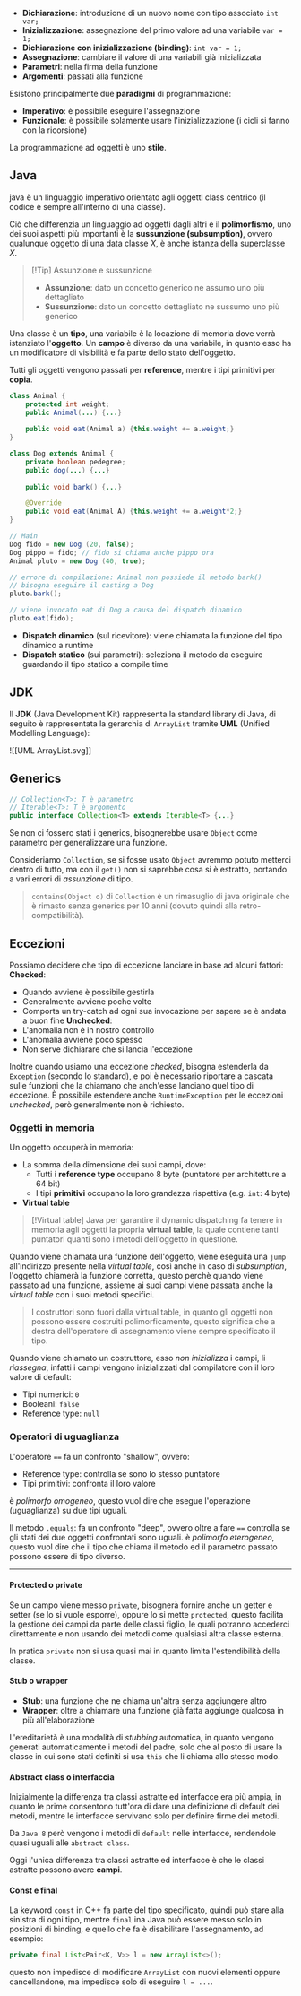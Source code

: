 - **Dichiarazione**: introduzione di un nuovo nome con tipo associato
	`int var;`
- **Inizializzazione**: assegnazione del primo valore ad una variabile
	`var = 1;`
- **Dichiarazione con inizializzazione (binding)**: `int var = 1;`
- **Assegnazione**: cambiare il valore di una variabili già inizializzata
- **Parametri**: nella firma della funzione
- **Argomenti**: passati alla funzione

Esistono principalmente due **paradigmi** di programmazione:
- **Imperativo**: è possibile eseguire l'assegnazione
- **Funzionale**: è possibile solamente usare l'inizializzazione (i cicli si fanno con la ricorsione)

La programmazione ad oggetti è uno **stile**.
## Java
java è un linguaggio imperativo orientato agli oggetti class centrico (il codice è sempre all'interno di una classe).

Ciò che differenzia un linguaggio ad oggetti dagli altri è il **polimorfismo**, uno dei suoi aspetti più importanti è la **sussunzione (subsumption)**, ovvero qualunque oggetto di una data classe $X$, è anche istanza della superclasse $X$.

>[!Tip] Assunzione e sussunzione
>- **Assunzione**: dato un concetto generico ne assumo uno più dettagliato
>- **Sussunzione**: dato un concetto dettagliato ne sussumo uno più generico

Una classe è un **tipo**, una variabile è la locazione di memoria dove verrà istanziato l'**oggetto**.
Un **campo** è diverso da una variabile, in quanto esso ha un modificatore di visibilità e fa parte dello stato dell'oggetto.

Tutti gli oggetti vengono passati per **reference**, mentre i tipi primitivi per **copia**.

```java
class Animal {
	protected int weight;
	public Animal(...) {...}
	
	public void eat(Animal a) {this.weight += a.weight;}
}

class Dog extends Animal {
	private boolean pedegree;
	public dog(...) {...}
	
	public void bark() {...}

	@Override
	public void eat(Animal A) {this.weight += a.weight*2;}
}

// Main
Dog fido = new Dog (20, false);
Dog pippo = fido; // fido si chiama anche pippo ora
Animal pluto = new Dog (40, true);

// errore di compilazione: Animal non possiede il metodo bark()
// bisogna eseguire il casting a Dog
pluto.bark();

// viene invocato eat di Dog a causa del dispatch dinamico
pluto.eat(fido);
```

- **Dispatch dinamico** (sul ricevitore): viene chiamata la funzione del tipo dinamico a runtime
- **Dispatch statico** (sui parametri): seleziona il metodo da eseguire guardando il tipo statico a compile time

## JDK
Il **JDK** (Java Development Kit) rappresenta la standard library di Java, di seguito è rappresentata la gerarchia di `ArrayList` tramite **UML** (Unified Modelling Language):

![[UML ArrayList.svg]]
## Generics
```java
// Collection<T>: T è parametro
// Iterable<T>: T è argomento
public interface Collection<T> extends Iterable<T> {...}
```

Se non ci fossero stati i generics, bisognerebbe usare `Object` come parametro per generalizzare una funzione.

Consideriamo `Collection`, se si fosse usato `Object` avremmo potuto metterci dentro di tutto, ma con il `get()` non si saprebbe cosa si è estratto, portando a vari errori di _assunzione_ di tipo.

>`contains(Object o)` di `Collection` è un rimasuglio di java originale che è rimasto senza generics per 10 anni (dovuto quindi alla retro-compatibilità).

## Eccezioni
Possiamo decidere che tipo di eccezione lanciare in base ad alcuni fattori:
**Checked**:
- Quando avviene è possibile gestirla
- Generalmente avviene poche volte
- Comporta un try-catch ad ogni sua invocazione per sapere se è andata a buon fine
**Unchecked**:
- L'anomalia non è in nostro controllo
- L'anomalia avviene poco spesso
- Non serve dichiarare che si lancia l'eccezione

Inoltre quando usiamo una eccezione _checked_, bisogna estenderla da `Exception` (secondo lo standard), e poi è necessario riportare a cascata sulle funzioni che la chiamano che anch'esse lanciano quel tipo di eccezione.
È possibile estendere anche `RuntimeException` per le eccezioni _unchecked_, però generalmente non è richiesto.

### Oggetti in memoria
Un oggetto occuperà in memoria:
- La somma della dimensione dei suoi campi, dove:
	- Tutti i **reference type** occupano 8 byte (puntatore per architetture a 64 bit)
	- I tipi **primitivi** occupano la loro grandezza rispettiva (e.g. `int`: 4 byte)
- **Virtual table**

>[!Virtual table]
>Java per garantire il dynamic dispatching fa tenere in memoria agli oggetti la propria **virtual table**, la quale contiene tanti puntatori quanti sono i metodi dell'oggetto in questione.

Quando viene chiamata una funzione dell'oggetto, viene eseguita una `jump` all'indirizzo presente nella _virtual table_, così anche in caso di _subsumption_, l'oggetto chiamerà la funzione corretta, questo perchè quando viene passato ad una funzione, assieme ai suoi campi viene passata anche la _virtual table_ con i suoi metodi specifici.

>I costruttori sono fuori dalla virtual table, in quanto gli oggetti non possono essere costruiti polimorficamente, questo significa che a destra dell'operatore di assegnamento viene sempre specificato il tipo.

Quando viene chiamato un costruttore, esso _non inizializza_ i campi, li _riassegna_, infatti i campi vengono inizializzati dal compilatore con il loro valore di default:
- Tipi numerici: `0`
- Booleani: `false`
- Reference type: `null`

### Operatori di uguaglianza
L'operatore `==` fa un confronto "shallow", ovvero:
- Reference type: controlla se sono lo stesso puntatore
- Tipi primitivi: confronta il loro valore

è _polimorfo omogeneo_, questo vuol dire che esegue l'operazione (uguaglianza) su due tipi uguali.


Il metodo `.equals`: fa un confronto "deep", ovvero oltre a fare `==` controlla se gli stati dei due oggetti confrontati sono uguali.
è _polimorfo eterogeneo_, questo vuol dire che il tipo che chiama il metodo ed il parametro passato possono essere di tipo diverso.

---
#### Protected o private
Se un campo viene messo `private`, bisognerà fornire anche un getter e setter (se lo si vuole esporre), oppure lo si mette `protected`, questo facilita la gestione dei campi da parte delle classi figlio, le quali potranno accederci direttamente e non usando dei metodi come qualsiasi altra classe esterna.

In pratica `private` non si usa quasi mai in quanto limita l'estendibilità della classe.

#### Stub o wrapper
- **Stub**: una funzione che ne chiama un'altra senza aggiungere altro
- **Wrapper**: oltre a chiamare una funzione già fatta aggiunge qualcosa in più all'elaborazione

L'ereditarietà è una modalità di _stubbing_ automatica, in quanto vengono generati automaticamente i metodi del padre, solo che al posto di usare la classe in cui sono stati definiti si usa `this` che li chiama allo stesso modo.

#### Abstract class o interfaccia
Inizialmente la differenza tra classi astratte ed interfacce era più ampia, in quanto le prime consentono tutt'ora di dare una definizione di default dei metodi, mentre le interfacce servivano solo per definire firme dei metodi.

Da `Java 8` però vengono i metodi di `default` nelle interfacce, rendendole quasi uguali alle `abstract class`.

Oggi l'unica differenza tra classi astratte ed interfacce è che le classi astratte possono avere **campi**.

#### Const e final
La keyword `const` in C++ fa parte del tipo specificato, quindi può stare alla sinistra di ogni tipo, mentre `final` ina Java può essere messo solo in posizioni di binding, e quello che fa è disabilitare l'assegnamento, ad esempio:
```java
private final List<Pair<K, V>> l = new ArrayList<>();
```
questo non impedisce di modificare `ArrayList` con nuovi elementi oppure cancellandone, ma impedisce solo di eseguire `l = ...`.

